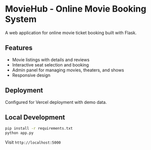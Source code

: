 # MovieHub - Online Movie Booking System

A web application for online movie ticket booking built with Flask.

## Features
- Movie listings with details and reviews
- Interactive seat selection and booking
- Admin panel for managing movies, theaters, and shows
- Responsive design

## Deployment
Configured for Vercel deployment with demo data.

## Local Development
```bash
pip install -r requirements.txt
python app.py
```

Visit `http://localhost:5000`